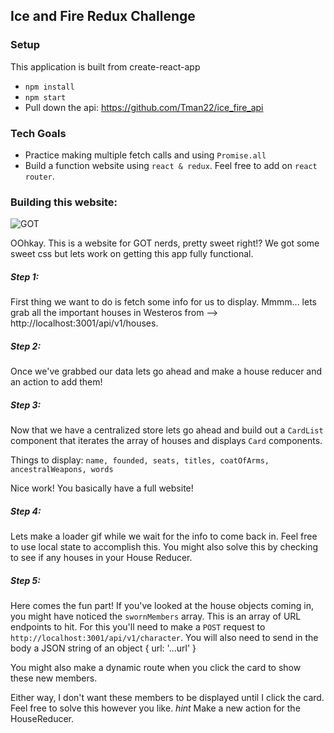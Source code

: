## Ice and Fire Redux Challenge

### Setup
  This application is built from create-react-app
* `npm install`
* `npm start`
* Pull down the api: https://github.com/Tman22/ice_fire_api

### Tech Goals
* Practice making multiple fetch calls and using `Promise.all`
* Build a function website using `react & redux`. Feel free to add on `react router`.

### Building this website:

![GOT](http://recordit.co/X5H0FRbNXO/gif/notify)

OOhkay. This is a website for GOT nerds, pretty sweet right!?
We got some sweet css but lets work on getting this app fully functional.

##### Step 1:  
First thing we want to do is fetch some info for us to display.
Mmmm... lets grab all the important houses in Westeros from --> http://localhost:3001/api/v1/houses.

##### Step 2:
Once we've grabbed our data lets go ahead and make a house reducer and an action to add them!

##### Step 3:
Now that we have a centralized store lets go ahead and build out a `CardList` component that iterates the array of houses and displays `Card` components.

Things to display:
`name, founded, seats, titles, coatOfArms, ancestralWeapons, words`

Nice work! You basically have a full website!

##### Step 4:
Lets make a loader gif while we wait for the info to come back in.
Feel free to use local state to accomplish this. You might also solve this by checking to see if any houses in your House Reducer.

##### Step 5:
Here comes the fun part!
If you've looked at the house objects coming in, you might have noticed the `swornMembers` array. This is an array of URL endpoints to hit. For this you'll need to make a `POST` request to `http://localhost:3001/api/v1/character`. You will also need to send in the body a JSON string of an object { url: '...url' }

You might also make a dynamic route when you click the card to show these new members.

Either way, I don't want these members to be displayed until I click the card. Feel free to solve this however you like. *hint* Make a new action for the HouseReducer.
